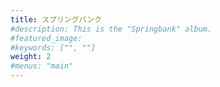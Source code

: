 ```yaml
---
title: スプリングバンク
#description: This is the "Springbank" album.
#featured_image: 
#keywords: ["", ""]
weight: 2
#menus: "main"
---
```

